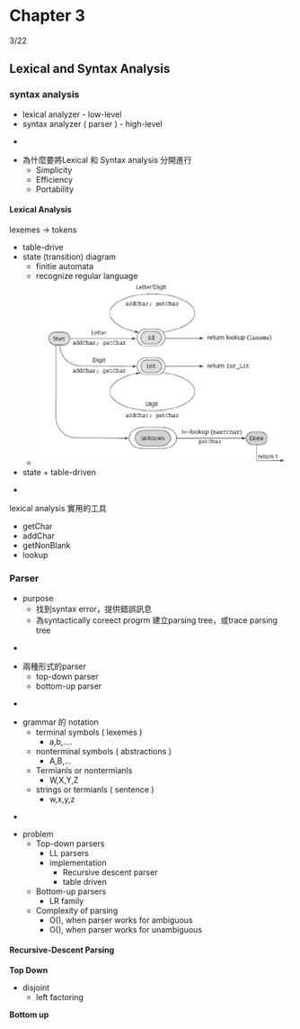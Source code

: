# Chapter 3

3/22

## Lexical and Syntax Analysis

### syntax analysis

* lexical analyzer - low-level
* syntax analyzer \( parser \) - high-level

-

* 為什麼要將Lexical 和 Syntax analysis 分開進行
  * Simplicity
  * Efficiency
  * Portability

#### Lexical Analysis

lexemes -&gt; tokens

* table-drive
* state \(transition\) diagram
  * finitie automata
  * recognize regular language
  * ![](.gitbook/assets/state-diagram.png)
* state + table-driven 

-

lexical analysis 實用的工具

* getChar
* addChar
* getNonBlank
* lookup

### Parser

* purpose
  * 找到syntax error，提供錯誤訊息
  * 為syntactically coreect progrm 建立parsing tree，或trace parsing tree

-

* 兩種形式的parser
  * top-down parser
  * bottom-up parser

-

* grammar 的 notation
  * terminal symbols \( lexemes \)
    * a,b,....
  * nonterminal symbols \( abstractions \)
    * A,B,...
  * Termianls or nontermianls
    * W,X,Y,Z
  * strings or termianls \( sentence \)
    * w,x,y,z

-

* problem
  * Top-down parsers
    * LL parsers
    * implementation
      * Recursive descent parser
      * table driven
  * Bottom-up parsers
    * LR family
  * Complexity of parsing
    * O\(\), when parser works for ambiguous
    * O\(\), when parser works for unambiguous

#### Recursive-Descent Parsing

**Top Down**

* disjoint
  * left factoring

**Bottom up**

